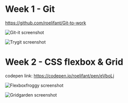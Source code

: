 # Week 1 - Git

https://github.com/roelifant/Git-to-work

![Git-it screenshot](https://i.imgur.com/khzvuMd.png)

![Trygit screenshot](https://i.imgur.com/PWtR6fs.png)


# Week 2 - CSS flexbox & Grid

codepen link: https://codepen.io/roelifant/pen/eVboLj

![Flexboxfroggy screenshot](https://lh3.googleusercontent.com/j2TJN5sMMDlz6WVOk6vFtY7aqSIoCa4aWs1b7QMZwCtGlup-6m8NQ2TBLASLYlapiPZEmOHQ9W6bFpKkQYVcn0koB_H2nMefx8_EnoolcdicDqTxKwFJ04FHvWJ2-e8Hdw-OlBdqpnyWzcDbxppNTeZMT-Fi-Kpec-Vef95eqwPKgWIZZWCK3idzjmeTxuT8ErX278cC1nZV9dcSUKKOnP9nV08UIQdpZZKobuaRkcyvMFNIKPVutLB8nvnCoXui-ALC2lUuoAPwyNshC8HZR8aRgRBHFqvSWnWi0O82wxwmxpAPWST807cCyYPe01y95nDEYDweChvy3wqsolFEmu6OujF1doPcH_j0BcUUIuiUqF4g1zQNF8kL3No7N7krF6otAlMY5jGvbzplUS8OoCpxV512ybsKS8B_2GuLmkyLlRRnIifOL6h095lBkNs2wSyvqrbbsNgOz3m4hC5WOUHOBAZ450qh3LtJjCA0UkoCxMfdeyVlaALNvfxdw4ouhAipDEb3L_T1LqnJ_WxhXnrW5uuChfO0Dod5QNVdcmVwlhiBe76_R-ZXtooJ-Rj6d6WGaaYMcBVAbP2GMdHJoHfwKEbZLu_A57w2I9Y=w1719-h918-no)

![Gridgarden screenshot](https://lh3.googleusercontent.com/yDwlEQN-Giz-7cAWio2kGYzjlA47aEUdvqdTupv4K-IEAhzjZ7OvyAe5WQrAqW920BPufSBPgXCT_xY0ASbkwfYc_6E8DY_i-6T1l6UsRLucqFkB2Wx6kw81emoSwilGQl_QGF3eKb6vnpDd3vynpS4SanRs88QEvAiB1w4gAJhok4h5KvxLlzsvKEFgY4j7n3sHGs3naiFm50VnbqQRr7s5RwsEgaT5aRa0cQRD471Tuq0PzUjXWK4FY6Uflp6LEKi7YsmVFAoyzaI2GfEpONlNcbBZplDacw9wr4m1zi4B9hiNbgxtmiKaRwx1GIdk-1RZtNwsgOvHdQDQIaAWtYyumTUsfT_KrSizhz0WtEMh9sFNKMFBjnUQVCwOQylZPWHHB8isDhXEnMBWHgBIuKV4le-jLRaJpZix6mVUH1u1C4tsSZ5vU87LirVVgT18UEMtbtvjHHYY4gEWDM_gN5ZCiL2lgIE62-vq5rP1f_oo19yd-597CwrMnJZq4nzV-0B3msDPLAPRmD08GGR-7ePC9Pe3kxvQ85cgbpVfLDEtkL8v7-vLXtx8WOKGVB7ZvP_-xipToNlTaiaxf9A33BycoQzqioBLDDg0lN4=w1714-h918-no)